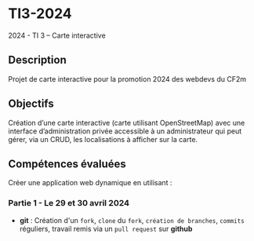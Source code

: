# TI3-2024
2024 - TI 3 – Carte interactive

## Description
Projet de carte interactive pour la promotion 2024 des webdevs du CF2m

## Objectifs
Création d’une carte interactive (carte utilisant OpenStreetMap) avec une interface d’administration privée accessible à un administrateur qui peut gérer, via un CRUD, les localisations à afficher sur la carte.

## Compétences évaluées
Créer une application web dynamique en utilisant :

### Partie 1 - Le 29 et 30 avril 2024
- **git** : Création d'un `fork`, `clone` du `fork`, `création de branches`, `commits` réguliers, travail remis via un `pull request` sur **github**

